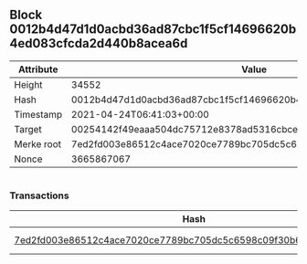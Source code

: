 ## Block 0012b4d47d1d0acbd36ad87cbc1f5cf14696620b4ed083cfcda2d440b8acea6d

Attribute | Value
--- | ---
Height | 34552
Hash | 0012b4d47d1d0acbd36ad87cbc1f5cf14696620b4ed083cfcda2d440b8acea6d
Timestamp | 2021-04-24T06:41:03+00:00
Target | 00254142f49eaaa504dc75712e8378ad5316cbcead634704b3734b6271167cc4
Merke root | 7ed2fd003e86512c4ace7020ce7789bc705dc5c6598c09f30b6b113bbf99c8d9
Nonce | 3665867067

```

```

### Transactions

Hash | Amount
--- | ---
[7ed2fd003e86512c4ace7020ce7789bc705dc5c6598c09f30b6b113bbf99c8d9](7ed2fd003e86512c4ace7020ce7789bc705dc5c6598c09f30b6b113bbf99c8d9.md) | 10.00000000 SKEPTI 
